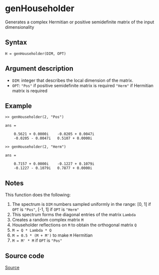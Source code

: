 # genHouseholder
Generates a complex Hermitian or positive semidefinite matrix of the input dimensionality

## Syntax
``H = genHouseholder(DIM, OPT)``

## Argument description
- ``DIM``: integer that describes the local dimension of the matrix.
- ``OPT``: ``"Pos"`` if positive semidefinite matrix is required
       ``"Herm"`` if Hermitian matrix is required

## Example
    >> genHouseholder(2, "Pos")

    ans = 

        0.5621 + 0.0000i    -0.0205 + 0.0047i
        -0.0205 - 0.0047i   0.5107 + 0.0000i

    >> genHouseholder(2, "Herm")

    ans = 

        0.7157 + 0.0000i    -0.1227 + 0.1079i
        -0.1227 - 0.1079i   0.7877 + 0.0000i

## Notes
This function does the following:
1. The spectrum is ``DIM`` numbers sampled uniformly in the range: [0, 1] if ``OPT`` is ``"Pos"``, [-1, 1] if ``OPT`` is ``"Herm"``
2. This spectrum forms the diagonal entries of the matrix ``Lambda``
3. Creates a random complex matrix ``M``
4. Householder reflections on ``M`` to obtain the orthogonal matrix ``Q``
5. ``M = Q * Lambda * Q``
6. ``M = 0.5 * (M + M')`` to make ``M`` Hermitian
7. ``M = M' * M`` if ``OPT`` is ``"Pos"``

## Source code
[Source](https://github.com/ankith-mohan/SEP/blob/main/helpers/genHouseholder.m)